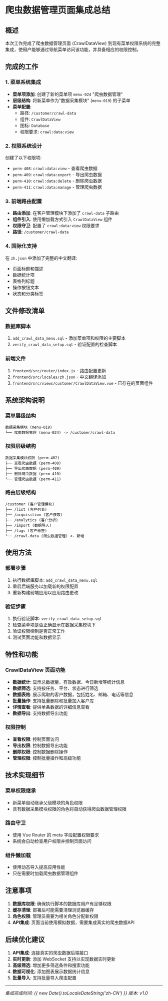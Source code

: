 # 爬虫数据管理页面集成总结

## 概述
本次工作完成了爬虫数据管理页面 (CrawlDataView) 到现有菜单权限系统的完整集成，使用户能够通过导航菜单访问该功能，并具备相应的权限控制。

## 完成的工作

### 1. 菜单系统集成
- **菜单项添加**: 创建了新的菜单项 `menu-024` "爬虫数据管理"
- **层级结构**: 将新菜单作为"数据采集模块" (`menu-019`) 的子菜单
- **菜单配置**: 
  - 路径: `/customer/crawl-data`
  - 组件: `CrawlDataView`  
  - 图标: `Database`
  - 权限要求: `crawl:data:view`

### 2. 权限系统设计
创建了以下权限项:
- `perm-408`: `crawl:data:view` - 查看爬虫数据
- `perm-409`: `crawl:data:export` - 导出爬虫数据  
- `perm-410`: `crawl:data:delete` - 删除爬虫数据
- `perm-411`: `crawl:data:manage` - 管理爬虫数据

### 3. 前端路由配置
- **路由添加**: 在客户管理模块下添加了 `crawl-data` 子路由
- **组件引入**: 使用懒加载方式引入 `CrawlDataView` 组件
- **权限守卫**: 配置了 `crawl:data:view` 权限要求
- **路径**: `/customer/crawl-data`

### 4. 国际化支持
在 `zh.json` 中添加了完整的中文翻译:
- 页面标题和描述
- 数据统计项
- 表格列标题
- 操作按钮文本
- 状态和分类标签

## 文件修改清单

### 数据库脚本
1. `add_crawl_data_menu.sql` - 添加菜单项和权限的主要脚本
2. `verify_crawl_data_setup.sql` - 验证配置的检查脚本

### 前端文件
1. `frontend/src/router/index.js` - 路由配置更新
2. `frontend/src/locales/zh.json` - 中文翻译添加
3. `frontend/src/views/customer/CrawlDataView.vue` - 已存在的页面组件

## 系统架构说明

### 菜单层级结构
```
数据采集模块 (menu-019)
└── 爬虫数据管理 (menu-024) -> /customer/crawl-data
```

### 权限层级结构  
```
数据采集模块权限 (perm-402)
├── 查看爬虫数据 (perm-408)
├── 导出爬虫数据 (perm-409)  
├── 删除爬虫数据 (perm-410)
└── 管理爬虫数据 (perm-411)
```

### 路由层级结构
```
/customer (客户管理模块)
├── /list (客户列表)
├── /acquisition (客户获取)
├── /analytics (客户分析)
├── /import (数据导入)
├── /tags (客户标签)
└── /crawl-data (爬虫数据管理) <- 新增
```

## 使用方法

### 部署步骤
1. 执行数据库脚本: `add_crawl_data_menu.sql`
2. 重启后端服务以加载新的权限配置
3. 重新构建前端应用以应用路由更改

### 验证步骤
1. 执行验证脚本: `verify_crawl_data_setup.sql`
2. 检查菜单项是否正确显示在数据采集模块下
3. 验证权限控制是否正常工作
4. 测试页面功能和数据显示

## 特性和功能

### CrawlDataView 页面功能
- **数据统计**: 显示总数据量、有效数据、今日新增等统计信息
- **数据筛选**: 支持按任务、平台、状态进行筛选
- **数据表格**: 展示爬取的客户数据，包括姓名、邮箱、电话等信息
- **批量操作**: 支持批量删除和批量加入客户库
- **详情查看**: 提供单条数据的详细信息查看
- **数据导出**: 支持数据导出功能

### 权限控制
- **查看权限**: 控制页面访问
- **导出权限**: 控制数据导出功能
- **删除权限**: 控制数据删除操作
- **管理权限**: 控制批量操作和高级功能

## 技术实现细节

### 菜单权限继承
- 新菜单自动继承父级模块的角色权限
- 具有数据采集模块权限的角色将自动获得爬虫数据管理权限

### 路由守卫
- 使用 Vue Router 的 meta 字段配置权限要求
- 系统会自动检查用户权限并控制页面访问

### 组件懒加载
- 使用动态导入提高应用性能
- 只在需要时加载爬虫数据管理组件

## 注意事项

1. **数据库权限**: 确保执行脚本的数据库用户有足够权限
2. **缓存清理**: 部署后可能需要清理浏览器缓存
3. **角色权限**: 管理员需要为相关角色分配新权限
4. **API集成**: 页面当前使用模拟数据，需要集成真实的爬虫数据API

## 后续优化建议

1. **API集成**: 连接真实的爬虫数据后端接口
2. **实时更新**: 添加 WebSocket 支持以实现数据实时更新
3. **高级筛选**: 增加更多筛选条件和搜索功能
4. **数据可视化**: 添加图表展示数据统计信息
5. **批量导入**: 支持批量导入爬虫配置

---
*集成完成时间: {{ new Date().toLocaleDateString('zh-CN') }}*
*版本: v1.0*